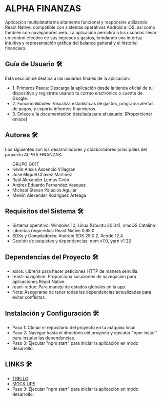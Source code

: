 <h1>ALPHA FINANZAS</h1>

<p>
Aplicación multiplataforma altamente funcional y responsiva utilizando React Native, compatible con sistemas operativos Android e iOS, así como también con navegadores web. La aplicación permitirá a los usuarios llevar un control efectivo de sus ingresos y gastos, brindando una interfaz intuitiva y representación gráfica del balance general y el historial financiero.
</p>

<h2>Guía de Usuario 🛠️</h2>

<p>
Esta sección se destina a los usuarios finales de la aplicación:
</p>

<ul>
  <li>1. Primeros Pasos: Descarga la aplicación desde la tienda oficial de tu dispositivo y regístrate usando tu correo electrónico o cuenta de Google.</li>
  <li>2. Funcionalidades: Visualiza estadísticas de gastos, programa alertas de pagos, y exporta informes financieros.</li>
  <li>3. Enlace a la documentación detallada para el usuario: [Proporcionar enlace]</li>
</ul>

<h2>Autores 🛠️</h2>

<p>
Los siguientes son los desarrolladores y colaboradores principales del proyecto ALPHA FINANZAS:
</p>

<ul>
  GRUPO G01T
  <li>Kevin Alexis Ascencio Villagran</li>
  <li>José Miguel Chávez Martínez</li>
  <li>Raúl Alexander Lemus Girón</li>
  <li>Andres Eduardo Fernandez Vasquez</li>
  <li>Michael Steven Palacios Aguilar</li>
  <li>Melvin Alexander Rodríguez Arteaga</li>
</ul>

<h2>Requisitos del Sistema 🛠️</h2>

<ul>
  <li>Sistema operativo: Windows 10, Linux (Ubuntu 20.04), macOS Catalina</li>
  <li>Librerías requeridas: React Native 0.65.0</li>
  <li>SDKs y Compiladores: Android SDK 29.0.2, Xcode 12.4</li>
  <li>Gestión de paquetes y dependencias: npm v7.0, yarn v1.22</li>
</ul>

<h2>Dependencias del Proyecto 🛠️</h2>

<ul>
  <li>axios: Librería para hacer peticiones HTTP de manera sencilla.</li>
  <li>react-navigation: Proporciona soluciones de navegación para aplicaciones React Native.</li>
  <li>react-redux: Para manejo de estados globales en la app.</li>
  <li>Nota: Asegurarse de tener todas las dependencias actualizadas para evitar conflictos.</li>
</ul>

<h2>Instalación y Configuración 🛠️</h2>

<ul>
  <li>Paso 1: Clonar el repositorio del proyecto en tu máquina local.</li>
  <li>Paso 2: Navegar hasta el directorio del proyecto y ejecutar "npm install" para instalar las dependencias.</li>
  <li>Paso 3: Ejecutar "npm start" para iniciar la aplicación en modo desarrollo.</li>
</ul>

<h2>LINKS 🛠️</h2>

<ul>
  <li><A HREF="https://trello.com/b/xqWSfuDM/proyecto-dsp">TRELLO</A></li>
  <li><A HREF="https://www.figma.com/file/dKBVztVohULHiw9MikBURt/Control-Financiero?type=design&node-id=0-1&mode=design&t=anrxvx6Ocw1fnRj0-0">MOCK UPS</A></li>
  <li>Paso 3: Ejecutar "npm start" para iniciar la aplicación en modo desarrollo.</li>
</ul>


